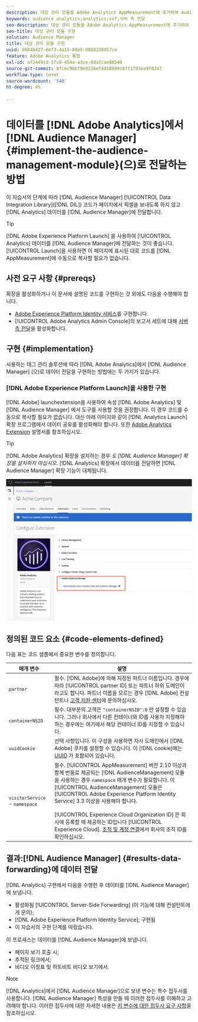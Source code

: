 ```yaml
---
description: 대상 관리 모듈을 Adobe Analytics AppMeasurement에 추가하여 Audience Manager Data Integration Library(DIL) 코드가 페이지에서 픽셀을 전송하도록 하지 않고 Analytics 데이터를 Audience Manager에 전달합니다.
keywords: audience analytics;analytics;ssf;서버 측 전달
seo-description: 대상 관리 모듈을 Adobe Analytics AppMeasurement에 추가하여 Audience Manager Data Integration Library(DIL) 코드가 페이지에서 픽셀을 전송하도록 하지 않고 Analytics 데이터를 Audience Manager에 전달합니다.
seo-title: 대상 관리 모듈 구현
solution: Audience Manager
title: 대상 관리 모듈 구현
uuid: 08846427-def3-4a15-88e5-08882d8d57ce
feature: Adobe Analytics 통합
exl-id: af2449cd-5fc8-454a-adce-0da7cae80548
source-git-commit: 8fc6c96bf9e8216ef4458989c87f1f93ea9f0347
workflow-type: tm+mt
source-wordcount: '540'
ht-degree: 4%

---
```


# 데이터를 [!DNL Adobe Analytics]에서 [!DNL Audience Manager] {#implement-the-audience-management-module}(으)로 전달하는 방법

이 자습서의 단계에 따라 [!DNL Audience Manager] [!UICONTROL Data Integration Library]([!DNL DIL]) 코드가 페이지에서 픽셀을 보내도록 하지 않고 [!DNL Analytics] 데이터를 [!DNL Audience Manager]에 전달합니다.

>[!TIP]
>
>[!DNL Adobe Experience Platform Launch] 을 사용하여 [!UICONTROL Analytics] 데이터를 [!DNL Audience Manager]에 전달하는 것이 좋습니다. [!UICONTROL Launch]을 사용하면 이 페이지에 표시된 대로 코드를 [!DNL AppMeasurement]에 수동으로 복사할 필요가 없습니다.

## 사전 요구 사항 {#prereqs}

확장을 활성화하거나 이 문서에 설명된 코드를 구현하는 것 외에도 다음을 수행해야 합니다.

* [Adobe Experience Platform Identity 서비스](https://docs.adobe.com/content/help/ko-KR/id-service/using/home.html)를 구현합니다.
* [!UICONTROL Adobe Analytics Admin Console]의 보고서 세트에 대해 [서버측 전달](https://docs.adobe.com/help/en/analytics/admin/admin-tools/server-side-forwarding/ssf.html)을 활성화합니다.

## 구현 {#implementation}

사용하는 태그 관리 솔루션에 따라 [!DNL Adobe Analytics]에서 [!DNL Audience Manager] (으)로 데이터 전달을 구현하는 방법에는 두 가지가 있습니다.

### [!DNL Adobe Experience Platform Launch]을 사용한 구현

[!DNL Adobe] launchextension을 사용하여  [](https://experienceleague.adobe.com/docs/launch/using/home.html?lang=en) 속성  [!DNL Adobe Analytics] 및 [!DNL Audience Manager] 에서 도구를 사용할 것을 권장합니다. 이 경우 코드를 수동으로 복사할 필요가 없습니다. 대신 아래 이미지와 같이 [!DNL Analytics Launch] 확장 프로그램에서 데이터 공유를 활성화해야 합니다. 또한 [Adobe Analytics Extension](https://docs.adobe.com/content/help/en/launch/using/extensions-ref/adobe-extension/analytics-extension/overview.html#adobe-audience-manager) 설명서를 참조하십시오.

>[!TIP]
>
>[!DNL Adobe Analytics] 확장을 설치하는 경우 *도 [!DNL Audience Manager] 확장을 설치하지 마십시오.* [!DNL Analytics] 확장에서 데이터를 전달하면 [!DNL Audience Manager] 확장 기능이 대체됩니다.

![Adobe Analytics 확장에서 Audience Manager으로 데이터 공유를 활성화하는 방법](/help/using/integration/assets/analytics-to-aam.png)

## 정의된 코드 요소 {#code-elements-defined}

다음 표는 코드 샘플에서 중요한 변수를 정의합니다.

| 매개 변수 | 설명 |
|--- |--- |
| `partner` | 필수. [!DNL Adobe]에 의해 지정된 파트너 이름입니다. 경우에 따라 [!UICONTROL partner ID] 또는 파트너 하위 도메인이라고도 합니다.  파트너 이름을 모르는 경우 [!DNL Adobe] 컨설턴트나 [고객 지원 센터](https://helpx.adobe.com/kr/marketing-cloud/contact-support.html)에 문의하십시오. |
| `containerNSID` | 필수. 대부분의 고객은 `"containerNSID":0` 만 설정할 수 있습니다. 그러나 회사에서 다른 컨테이너와 ID를 사용자 지정해야 하는 경우에는 여기에서 해당 컨테이너 ID를 지정할 수 있습니다. |
| `uuidCookie` | 선택 사항입니다. 이 구성을 사용하면 자사 도메인에서 [!DNL Adobe] 쿠키를 설정할 수 있습니다. 이 [!DNL cookie]에는 [UUID](../../reference/ids-in-aam.md) 가 포함되어 있습니다. |
| `visitorService` - `namespace` | 필수. [!UICONTROL AppMeasurement] 버전 2.10 이상과 함께 번들로 제공되는 [!DNL AudienceManagement] 모듈을 사용하는 경우 `namespace` 매개 변수가 필요합니다. 이 [!UICONTROL AudienceManagement] 모듈은 [!UICONTROL Adobe Experience Platform Identity Service] 3.3 이상을 사용해야 합니다. <br><br> [!UICONTROL Experience Cloud Organization ID] 은 회사에 등록할 때 제공하는 ID입니다  [!UICONTROL Experience Cloud]. [조직 및 계정 연결](https://docs.adobe.com/content/help/en/core-services/interface/manage-users-and-products/organizations.html)에서 회사의 조직 ID를 확인하십시오. |

## 결과:[!DNL Audience Manager] {#results-data-forwarding}에 데이터 전달

[!DNL Analytics] 구현에서 다음을 수행한 후 데이터를 [!DNL Audience Manager]에 보냅니다.

* 활성화됨 [!UICONTROL Server-Side Forwarding] (이 기능에 대해 컨설턴트에게 문의);
* [!DNL Adobe Experience Platform Identity Service]; 구현됨
* 이 자습서의 구현 단계를 따랐습니다.

이 프로세스는 데이터를 [!DNL Audience Manager]에 보냅니다.

* 페이지 보기 호출 시;
* 추적된 링크에서;
* 비디오 이정표 및 하트비트 비디오 보기에서.

>[!NOTE]
>
>[!DNL Analytics]에서 [!DNL Audience Manager]으로 보낸 변수는 특수 접두사를 사용합니다. [!DNL Audience Manager] 특성을 만들 때 이러한 접두사를 이해하고 고려해야 합니다. 이러한 접두사에 대한 자세한 내용은 [키 변수에 대한 접두사 요구 사항](../../features/traits/trait-variable-prefixes.md)을 참조하십시오.
